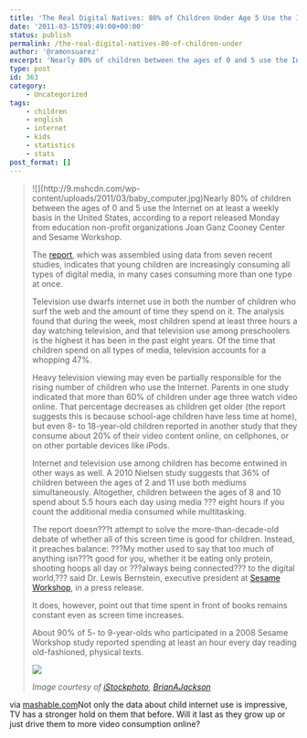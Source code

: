 ```yaml
---
title: 'The Real Digital Natives: 80% of Children Under Age 5 Use the Internet [STATS]'
date: '2011-03-15T09:49:00+00:00'
status: publish
permalink: /the-real-digital-natives-80-of-children-under
author: '@ramonsuarez'
excerpt: 'Nearly 80% of children between the ages of 0 and 5 use the Internet on at least a weekly basis in the United States, according to a report released Monday from education non-profit organizations Joan Ganz Cooney Center and Sesame Workshop.The repo...'
type: post
id: 363
category:
    - Uncategorized
tags:
    - children
    - english
    - internet
    - kids
    - statistics
    - stats
post_format: []
---
```

> <div>![](http://9.mshcdn.com/wp-content/uploads/2011/03/baby_computer.jpg)Nearly 80% of children between the ages of 0 and 5 use the Internet on at least a weekly basis in the United States, according to a report released Monday from education non-profit organizations Joan Ganz Cooney Center and Sesame Workshop.
> 
> The [report](http://joanganzcooneycenter.org/Reports-28.html), which was assembled using data from seven recent studies, indicates that young children are increasingly consuming all types of digital media, in many cases consuming more than one type at once.
> 
> Television use dwarfs internet use in both the number of children who surf the web and the amount of time they spend on it. The analysis found that during the week, most children spend at least three hours a day watching television, and that television use among preschoolers is the highest it has been in the past eight years. Of the time that children spend on all types of media, television accounts for a whopping 47%.
> 
> Heavy television viewing may even be partially responsible for the rising number of children who use the Internet. Parents in one study indicated that more than 60% of children under age three watch video online. That percentage decreases as children get older (the report suggests this is because school-age children have less time at home), but even 8- to 18-year-old children reported in another study that they consume about 20% of their video content online, on cellphones, or on other portable devices like iPods.
> 
> Internet and television use among children has become entwined in other ways as well. A 2010 Nielsen study suggests that 36% of children between the ages of 2 and 11 use both mediums simultaneously. Altogether, children between the ages of 8 and 10 spend about 5.5 hours each day using media ??? eight hours if you count the additional media consumed while multitasking.
> 
> The report doesn???t attempt to solve the more-than-decade-old debate of whether all of this screen time is good for children. Instead, it preaches balance: ???My mother used to say that too much of anything isn???t good for you, whether it be eating only protein, shooting hoops all day or ???always being connected??? to the digital world,??? said Dr. Lewis Bernstein, executive president at [Sesame Workshop](http://www.sesameworkshop.org/), in a press release.
> 
> It does, however, point out that time spent in front of books remains constant even as screen time increases.
> 
> About 90% of 5- to 9-year-olds who participated in a 2008 Sesame Workshop study reported spending at least an hour every day reading old-fashioned, physical texts.
> 
> ![](http://4.mshcdn.com/wp-content/uploads/2011/03/children_chart.jpg)
> 
> *Image courtesy of [iStockphoto](http://www.istockphoto.com/mashableoffer.php), [BrianAJackson](http://www.istockphoto.com/user_view.php?id=3075060)*
> 
> </div>

via [mashable.com](http://mashable.com/2011/03/14/children-internet-stats/?utm_source=feedburner&utm_medium=feed&utm_campaign=Feed%3A+Mashable+%28Mashable%29)</div>Not only the data about child internet use is impressive, TV has a stronger hold on them that before. Will it last as they grow up or just drive them to more video consumption online?

</div>